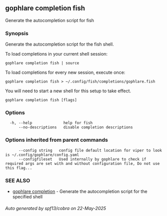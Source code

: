 ## gophlare completion fish

Generate the autocompletion script for fish

### Synopsis

Generate the autocompletion script for the fish shell.

To load completions in your current shell session:

	gophlare completion fish | source

To load completions for every new session, execute once:

	gophlare completion fish > ~/.config/fish/completions/gophlare.fish

You will need to start a new shell for this setup to take effect.


```
gophlare completion fish [flags]
```

### Options

```
  -h, --help              help for fish
      --no-descriptions   disable completion descriptions
```

### Options inherited from parent commands

```
      --config string   config file default location for viper to look is ~/.config/gophlare/config.yaml
      --configfileset   Used internally by gophlare to check if required args are set with and without configuration file, Do not use this flag...
```

### SEE ALSO

* [gophlare completion](gophlare_completion.md)	 - Generate the autocompletion script for the specified shell

###### Auto generated by spf13/cobra on 22-May-2025
